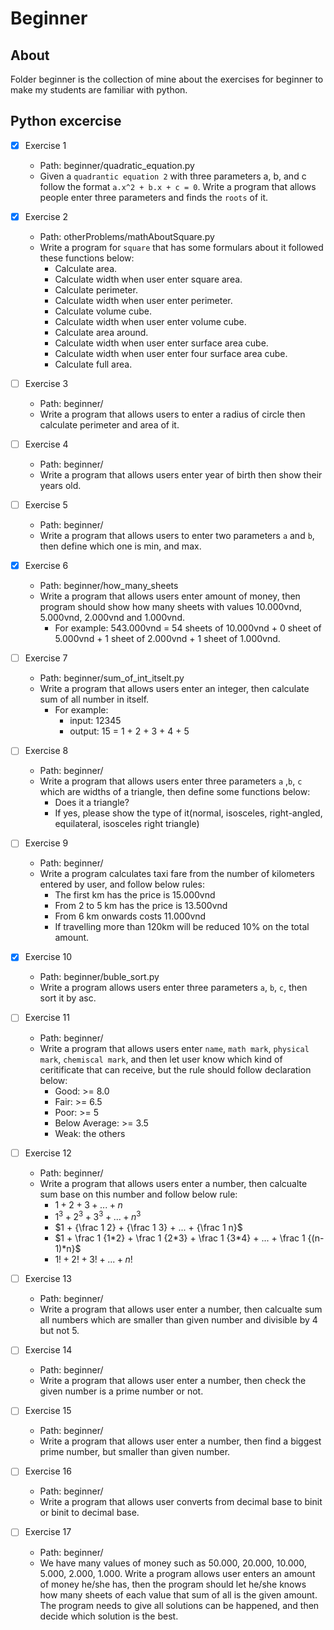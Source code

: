 # Beginner
## About
Folder beginner is the collection of mine about the exercises for beginner to make my students are familiar with python.
## Python excercise

- [x] Exercise 1 
    * Path: beginner/quadratic_equation.py
    * Given a `quadrantic equation 2` with three parameters a, b, and c follow the format `a.x^2 + b.x + c = 0`. Write a program that allows people enter three parameters and finds the `roots` of it.


- [x] Exercise 2 
    * Path: otherProblems/mathAboutSquare.py
    * Write a program for `square` that has some formulars about it followed these functions below:
        * Calculate area.
        * Calculate width when user enter square area.
        * Calculate perimeter.
        * Calculate width when user enter perimeter.
        * Calculate volume cube.
        * Calculate width when user enter volume cube.
        * Calculate area around.
        * Calculate width when user enter surface area cube.
        * Calculate width when user enter four surface area cube.
        * Calculate full area.

- [ ] Exercise 3
    * Path: beginner/
    * Write a program that allows users to enter a radius of circle then calculate perimeter and area of it.

- [ ] Exercise 4
    * Path: beginner/
    * Write a program that allows users enter year of birth then show their years old.

- [ ] Exercise 5
    * Path: beginner/
    * Write a program that allows users to enter two parameters `a` and `b`, then define which one is min, and max.

- [x] Exercise 6
    * Path: beginner/how_many_sheets
    * Write a program that allows users enter amount of money, then program should show how many sheets with values 10.000vnd, 5.000vnd, 2.000vnd and 1.000vnd.
        * For example: 543.000vnd = 54 sheets of 10.000vnd + 0 sheet of 5.000vnd + 1 sheet of 2.000vnd + 1 sheet of 1.000vnd.

- [ ] Exercise 7
    * Path: beginner/sum_of_int_itselt.py
    * Write a program that allows users enter an integer, then calculate sum of all number in itself.
        * For example: 
            * input: 12345
            * output: 15 = 1 + 2 + 3 + 4 + 5

- [ ] Exercise 8
    * Path: beginner/
    * Write a program that allows users enter three parameters `a` ,`b`, `c` which are widths of a triangle, then define some functions below:
        * Does it a triangle?
        * If yes, please show the type of it(normal, isosceles, right-angled, equilateral, isosceles right triangle)

- [ ] Exercise 9
    * Path: beginner/
    * Write a program calculates taxi fare from the number of kilometers entered by user, and follow below rules:
        * The first km has the price is 15.000vnd
        * From 2 to 5 km has the price is 13.500vnd
        * From 6 km onwards costs 11.000vnd
        * If travelling more than 120km will be reduced 10% on the total amount.

- [x] Exercise 10
    * Path: beginner/buble_sort.py
    * Write a program allows users enter three parameters `a`, `b`, `c`, then sort it by asc.

- [ ] Exercise 11
    * Path: beginner/
    * Write a program that allows users enter `name`, `math mark`, `physical mark`, `chemiscal mark`, and then let user know which kind of ceritificate that can receive, but the rule should follow declaration below:
        * Good: >= 8.0
        * Fair: >= 6.5
        * Poor: >= 5
        * Below Average: >= 3.5
        * Weak: the others

- [ ] Exercise 12
    * Path: beginner/
    * Write a program that allows users enter a number, then calcualte sum base on this number and follow below rule:
        * $1 + 2 + 3 + ... + n$
        * $1^3 + 2^3 + 3^3 + ... + n^3$
        * $1 + {\frac 1 2} + {\frac 1 3} + ... + {\frac 1 n}$
        * $1 + \frac 1 {1*2} + \frac 1 {2*3} + \frac 1 {3*4} + ... + \frac 1 {(n-1)*n}$
        * $1! + 2! + 3! + ... + n!$

- [ ] Exercise 13
    * Path: beginner/
    * Write a program that allows user enter a number, then calcualte sum all numbers which are smaller than given number and divisible by 4 but not 5.

- [ ] Exercise 14
    * Path: beginner/
    * Write a program that allows user enter a number, then check the given number is a prime number or not.

- [ ] Exercise 15
    * Path: beginner/
    * Write a program that allows user enter a number, then find a biggest prime number, but smaller than given number.

- [ ] Exercise 16
    * Path: beginner/
    * Write a program that allows user converts from decimal base to binit or binit to decimal base.

- [ ] Exercise 17
    * Path: beginner/
    * We have many values of money such as 50.000, 20.000, 10.000, 5.000, 2.000, 1.000. Write a program allows user enters an amount of money he/she has, then the program should let he/she knows how many sheets of each value that sum of all is the given amount. The program needs to give all solutions can be happened, and then decide which solution is the best.

